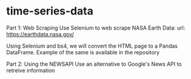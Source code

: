 # time-series-data



Part 1: Web Scraping
Use Selenium to web scrape NASA Earth Data: url: https://earthdata.nasa.gov/


Using Selenium and bs4, we will convert the HTML page to a Pandas DataFrame. Example of the same is available in the repository

Part 2: Using the NEWSAPI
Use an alternative to Google's News API to retreive information
